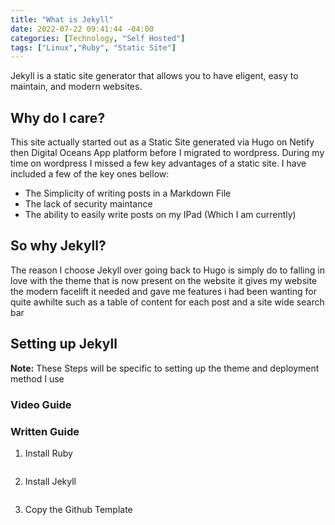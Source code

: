 ```yaml
---
title: "What is Jekyll"
date: 2022-07-22 09:41:44 -04:00
categories: [Technology, "Self Hosted"]
tags: ["Linux","Ruby", "Static Site"]
---
```

Jekyll is a static site generator that allows you to have eligent, easy to maintain, and modern websites.

## Why do I care?
This site actually started out as a Static Site generated via Hugo on Netify then Digital Oceans App platform before I migrated to wordpress. During my time on wordpress I missed a few key advantages of a static site. I have included a few of the key ones bellow:
* The Simplicity of writing posts in a Markdown File
* The lack of security maintance
* The ability to easily write posts on my IPad (Which I am currently)

## So why Jekyll?
The reason I choose Jekyll over going back to Hugo is simply do to falling in love with the theme that is now present on the website it gives my website the modern facelift it needed and gave me features i had been wanting for quite awhilte such as a table of content for each post and a site wide search bar

## Setting up Jekyll
**Note:** These Steps will be specific to setting up the theme and deployment method I use
### Video Guide






### Written Guide
1. Install Ruby
```bash

```

2. Install Jekyll
```bash

```

3. Copy the Github Template